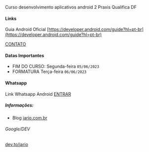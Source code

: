 Curso desenvolvimento aplicativos android 2 Praxis Qualifica DF

#### Links 
Guia Android Oficial [https://developer.android.com/guide?hl=pt-br](https://developer.android.com/guide?hl=pt-br)

[CONTATO](https://github.com/jario/jario.github.io/issues)

#### Datas Importantes
* FIM DO CURSO: Segunda-feira  `05/06/2023`
* FORMATURA Terça-feira `06/06/2023`

#### Whatsapp
Link Whatsapp Android  [ENTRAR ](https://chat.whatsapp.com/JYr1PDcwQ1T9prsEXaAXsW)


##### Informações: 
* Blog [jario.com.br](https://jario.com.br)


###### Google/DEV
[dev.to/jario](https://dev.to/jario)  
